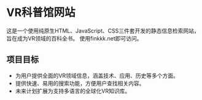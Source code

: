 # VR科普馆网站

这是一个使用纯原生HTML、JavaScript、CSS三件套开发的静态信息检索网站，旨在成为VR领域的百科全书。
使用finkkk.net即可访问。

## 项目目标

- 为用户提供全面的VR领域信息，涵盖技术、应用、历史等多个方面。
- 提供快速、易用的搜索功能，方便用户查找相关内容。
- 未来计划扩展为支持多语言的全球化VR知识库。

